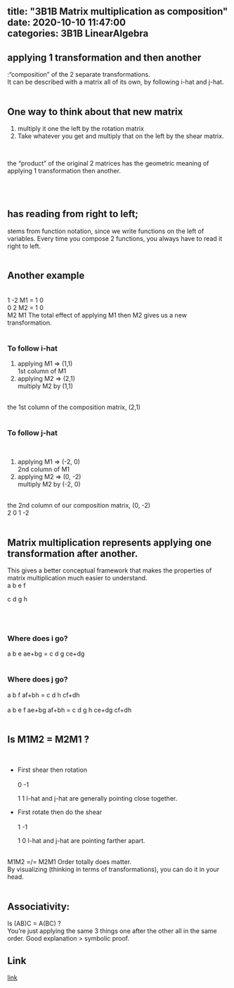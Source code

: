 title: "3B1B Matrix multiplication as composition"	
date: 2020-10-10 11:47:00	
categories: 3B1B LinearAlgebra
---	

<h2>applying 1 transformation and then another</h2>
  :“composition” of the 2 separate transformations.
 <br>
It can be described with a matrix all of its own, by following i-hat and j-hat. 

<br>
<br>
<h2>One way to think about that new matrix</h2>

<ol>
  <li>multiply it one the left by the rotation matrix</li>
  <li>Take whatever you get and multiply that on the left by the shear matrix.</li>
</ol>

<br>

the “product” of the original 2 matrices has the geometric meaning of applying 1 transformation then another. 

<br>
<br>
<h2>has reading from right to left; </h2>
stems from function notation, since we write functions on the left of variables.
Every time you compose 2 functions, you always have to read it right to left. 

<br>
<br>
<h2>Another example</h2>

<br>
            1 -2
M1  = 
            1  0
            
<br>
             0  2
M2  =   
             1  0
             
<br>
M2    M1
The total effect of applying M1 then M2 gives us a new transformation. 

<br>
<br>
<h3>To follow i-hat</h3>

<ol>
  <li>applying M1 => (1,1)</li>
  1st column of M1
  <li>applying M2 => (2,1)</li>
  multiply M2 by (1,1) 
</ol>

<br>
the 1st column of the composition matrix, (2,1)

<br>
<br>
<h3>To follow j-hat</h3>

<br>
<ol>
  <li>applying M1 => (-2, 0)</li>
	2nd column of M1
  <li>applying M2 => (0, -2)</li>
	multiply M2 by (-2, 0)
</ol>
<br>
the 2nd column of our composition matrix, (0, -2)

<br>
2  0
1 -2

<br>
<br>
<h2>Matrix multiplication represents applying one transformation after another. </h2>
This gives a better conceptual framework that makes the properties of matrix multiplication much easier to understand. 

<br>
a  b	e  f

c  d	g  h

<br>
<br>
<h3>Where does i go?</h3>
a  b	e		 ae+bg
		= 	
c  d	g		 ce+dg

<br>
<br>
<h3>Where does j go?</h3>
a  b	f		af+bh
		=
c  d	h		cf+dh

<br>
<br>
a  b	e  f		ae+bg    af+bh
  = 
c  d	g  h		ce+dg    cf+dh

<br>
<br>
<h2>Is M1M2 = M2M1 ?</h2>

<br>
<ul>
  <li> First shear then rotation</li>
<br>
0 -1

1  1
I-hat and j-hat are generally pointing close together. 
  <li>First rotate then do the shear</li>
<br>
1 -1

1  0
I-hat and j-hat are pointing farther apart. 
</ul>

<br>
M1M2 =/= M2M1
Order totally does matter. 

<br>
By visualizing (thinking in terms of transformations), you can do it in your head. 

<br>
<br>
<h2>Associativity: </h2>
Is (AB)C = A(BC) ?
<br>
You’re just applying the same 3 things one after the other all in the same order. 
Good explanation > symbolic proof.

<h2>Link</h2>
<a href="https://www.youtube.com/watch?v=XkY2DOUCWMU&list=PLZHQObOWTQDPD3MizzM2xVFitgF8hE_ab&index=4">link</a>
